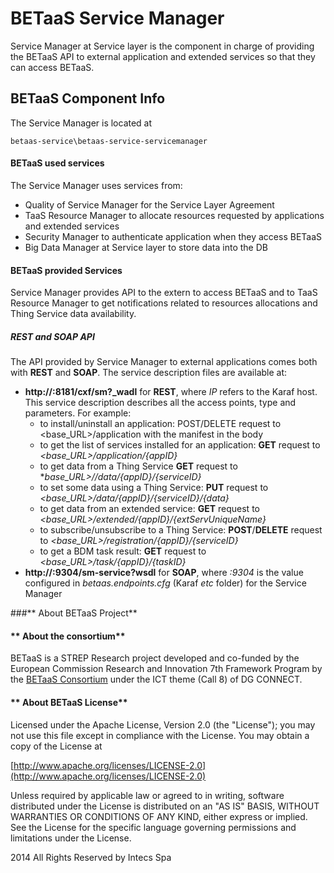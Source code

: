 **BETaaS Service Manager**
===================


Service Manager at Service layer is the component in charge of providing the BETaaS API to external application and extended services so that they can access BETaaS.
                                                                                                                                                                     
## BETaaS Component Info

The Service Manager is located at 

	betaas-service\betaas-service-servicemanager
    
#### BETaaS used services

The Service Manager uses services from:

- Quality of Service Manager for the Service Layer Agreement
- TaaS Resource Manager to allocate resources requested by applications and extended services
- Security Manager to authenticate application when they access BETaaS
- Big Data Manager at Service layer to store data into the DB

#### BETaaS provided Services

Service Manager provides API to the extern to access BETaaS and to TaaS Resource Manager to get notifications related to resources allocations and Thing Service data availability.

##### REST and SOAP API

The API provided by Service Manager to external applications comes both with **REST** and **SOAP**. The service description files are available at:
- **http://<IP>:8181/cxf/sm?_wadl** for **REST**, where *IP* refers to the Karaf host. This service description describes all the access points, type and parameters. For example:
    - to install/uninstall an application: POST/DELETE request to <base_URL>/application with the manifest in the body
    - to get the list of services installed for an application: **GET** request to *<base_URL>/application/{appID}*
    - to get data from a Thing Service **GET** request to **base_URL>//data/{appID}/{serviceID}*
    - to set some data using a Thing Service: **PUT** request to *<base_URL>/data/{appID}/{serviceID}/{data}*
    - to get data from an extended service: **GET** request to *<base_URL>/extended/{appID}/{extServUniqueName}*
    - to subscribe/unsubscribe to a Thing Service: **POST**/**DELETE** request to *<base_URL>/registration/{appID}/{serviceID}*
    - to get a BDM task result: **GET** request to *<base_URL>/task/{appID}/{taskID}*
- **http://<IP>:9304/sm-service?wsdl** for  **SOAP**, where *<IP>:9304* is the value configured in *betaas.endpoints.cfg* (Karaf *etc* folder) for the Service Manager


###** About BETaaS Project**

#### ** About the consortium**

BETaaS is a STREP Research project developed and co-funded by the European Commission Research and Innovation 7th Framework Program by the [BETaaS Consortium](http://www.betaas.eu/consortium.html#.VEeGuhZvAgk) under the ICT theme (Call 8) of DG CONNECT.

#### ** About BETaaS License**

Licensed under the Apache License, Version 2.0 (the "License"); you may not use this file except in compliance with the License. You may obtain a copy of the License at

[http://www.apache.org/licenses/LICENSE-2.0](http://www.apache.org/licenses/LICENSE-2.0)

Unless required by applicable law or agreed to in writing, software  distributed under the License is distributed on an "AS IS" BASIS,  WITHOUT WARRANTIES OR CONDITIONS OF ANY KIND, either express or implied.  See the License for the specific language governing permissions and  limitations under the License.


2014 All Rights Reserved by Intecs Spa
